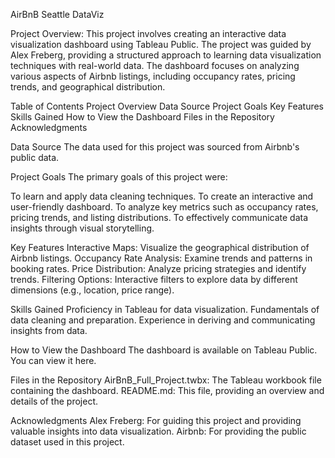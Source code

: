 AirBnB Seattle DataViz

Project Overview:
This project involves creating an interactive data visualization dashboard using Tableau Public. The project was guided by Alex Freberg, providing a structured approach to learning data visualization techniques with real-world data. The dashboard focuses on analyzing various aspects of Airbnb listings, including occupancy rates, pricing trends, and geographical distribution.

Table of Contents
Project Overview
Data Source
Project Goals
Key Features
Skills Gained
How to View the Dashboard
Files in the Repository
Acknowledgments

Data Source
The data used for this project was sourced from Airbnb's public data.

Project Goals
The primary goals of this project were:

To learn and apply data cleaning techniques.
To create an interactive and user-friendly dashboard.
To analyze key metrics such as occupancy rates, pricing trends, and listing distributions.
To effectively communicate data insights through visual storytelling.

Key Features
Interactive Maps: Visualize the geographical distribution of Airbnb listings.
Occupancy Rate Analysis: Examine trends and patterns in booking rates.
Price Distribution: Analyze pricing strategies and identify trends.
Filtering Options: Interactive filters to explore data by different dimensions (e.g., location, price range).

Skills Gained
Proficiency in Tableau for data visualization.
Fundamentals of data cleaning and preparation.
Experience in deriving and communicating insights from data.

How to View the Dashboard
The dashboard is available on Tableau Public. You can view it here.



Files in the Repository
AirBnB_Full_Project.twbx: The Tableau workbook file containing the dashboard.
README.md: This file, providing an overview and details of the project.

Acknowledgments
Alex Freberg: For guiding this project and providing valuable insights into data visualization.
Airbnb: For providing the public dataset used in this project.
